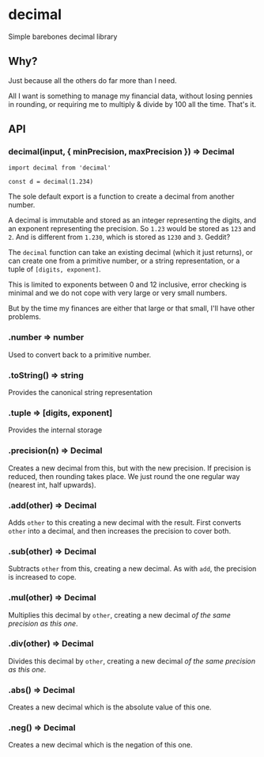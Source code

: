 # decimal
Simple barebones decimal library

## Why?

Just because all the others do far more than I need.

All I want is something to manage my financial data, without losing
pennies in rounding, or requiring me to multiply & divide by 100 all
the time. That's it.

## API

### decimal(input, { minPrecision, maxPrecision }) => Decimal
```
import decimal from 'decimal'

const d = decimal(1.234)
```

The sole default export is a function to create a decimal from another number.

A decimal is immutable and stored as an integer representing the digits, and an exponent
representing the precision. So `1.23` would be stored as `123` and `2`. And
is different from `1.230`, which is stored as `1230` and `3`. Geddit?

The `decimal` function can take an existing decimal (which it just returns), or
can create one from a primitive number, or a string representation,
or a tuple of `[digits, exponent]`.

This is limited to exponents between 0 and 12 inclusive, error checking
is minimal and we do not cope with very large or very small numbers.

But by the time my finances are either that large or that small,
I'll have other problems.

### .number => number

Used to convert back to a primitive number.

### .toString() => string

Provides the canonical string representation

### .tuple => [digits, exponent]

Provides the internal storage

### .precision(n) => Decimal

Creates a new decimal from this, but with the new precision. If precision is reduced, then
rounding takes place. We just round the one regular way (nearest int, half upwards).

### .add(other) => Decimal

Adds `other` to this creating a new decimal with the result. First converts `other` into
a decimal, and then increases the precision to cover both.

### .sub(other) => Decimal

Subtracts `other` from this, creating a new decimal. As with `add`, the precision is increased
to cope.

### .mul(other) => Decimal

Multiplies this decimal by `other`, creating a new decimal *of the same precision as this one*.

### .div(other) => Decimal

Divides this decimal by `other`, creating a new decimal *of the same precision as this one*.

### .abs() => Decimal

Creates a new decimal which is the absolute value of this one.

### .neg() => Decimal

Creates a new decimal which is the negation of this one.
